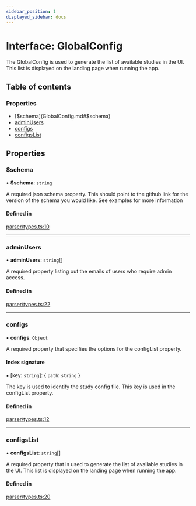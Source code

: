 ```yaml
---
sidebar_position: 1
displayed_sidebar: docs
---
```


# Interface: GlobalConfig

The GlobalConfig is used to generate the list of available studies in the UI.
This list is displayed on the landing page when running the app.

## Table of contents

### Properties

- [$schema](GlobalConfig.md#$schema)
- [adminUsers](GlobalConfig.md#adminusers)
- [configs](GlobalConfig.md#configs)
- [configsList](GlobalConfig.md#configslist)

## Properties

### $schema

• **$schema**: `string`

A required json schema property. This should point to the github link for the version of the schema you would like. See examples for more information

#### Defined in

[parser/types.ts:10](https://github.com/revisit-studies/study/blob/bdd28e8/src/parser/types.ts#L10)

___

### adminUsers

• **adminUsers**: `string`[]

A required property listing out the emails of users who require admin access.

#### Defined in

[parser/types.ts:22](https://github.com/revisit-studies/study/blob/bdd28e8/src/parser/types.ts#L22)

___

### configs

• **configs**: `Object`

A required property that specifies the options for the configList property.

#### Index signature

▪ [key: `string`]: \{ `path`: `string`  }

The key is used to identify the study config file. This key is used in the configList property.

#### Defined in

[parser/types.ts:12](https://github.com/revisit-studies/study/blob/bdd28e8/src/parser/types.ts#L12)

___

### configsList

• **configsList**: `string`[]

A required property that is used to generate the list of available studies in the UI. This list is displayed on the landing page when running the app.

#### Defined in

[parser/types.ts:20](https://github.com/revisit-studies/study/blob/bdd28e8/src/parser/types.ts#L20)
